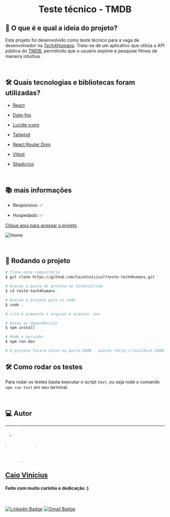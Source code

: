 <h1 align="center"> 
	Teste técnico - TMDB
</h1>

## 💭 O que é e qual a ideia do projeto?

Este projeto foi desenvolvido como teste técnico para a vaga de desenvolvedor na [Tech4Humans](https://www.tech4h.com.br/). Trata-se de um aplicativo que utiliza a API pública do [TMDB](https://www.themoviedb.org/?language=pt-BR), permitindo que o usuário explore e pesquise filmes de maneira intuitiva.

<br>

## 🛠 Quais tecnologias e bibliotecas foram utilizadas?

- [React](https://pt-br.reactjs.org/)

- [Date-fns](https://date-fns.org/)

- [Lucide icons](https://lucide.dev/icons/)

- [Tailwind](https://tailwindcss.com/vitejs.dev/)

- [React Router Dom](https://reactrouter.com/en/main)

- [Vitest](https://vitest.dev/)

- [Shadcn/ui](https://vitest.dev/)

<br>

## 📚 mais informações

- Responsivo: ✅

- Hospedado: ✅

[Clique aqui para acessar o projeto](https://teste-tech4humans.vercel.app)

![Home](https://i.imgur.com/tFVxj3J.png)

<br>

## 🎲 Rodando o projeto

```bash
# Clone este repositório
$ git clone https://github.com/CaioVinicius7/teste-tech4humans.git

# Acesse a pasta do projeto no terminal/cmd
$ cd teste-tech4humans

# Acesse o projeto pelo vs code
$ code .

# crie e preencha o arquivo o arquivo .env

# baixe as dependências
$ npm install

# Rode o servidor
$ npm run dev

# O projeto ficara ativo na porta:3000 - acesse <http://localhost:3000>
```

## 🛠 Como rodar os testes

Para rodar os testes basta executar o script `test`, ou seja rode o comando `npm run test` em seu terminal.

<br>

## 💻 Autor

---

<a href="https://www.facebook.com/caio.pereira.94695">
 <img style="border-radius: 50%;" src="https://avatars.githubusercontent.com/u/62827681?s=400&u=f0b18831e6690a901f956d637933b9ee2dca3104&v=4" width="100px;" alt=""/>
 <br>
 <h2><b>Caio Vinícius</b></h2></a>

<h4> Feito com muito carinho e dedicação :) </h4>

<br>

[![Linkedin Badge](https://img.shields.io/badge/-caio%20vinícius-blue?style=flat-square&logo=Linkedin&logoColor=white&link=https://www.linkedin.com/in/tgmarinho/)](https://www.linkedin.com/in/caio-vin%C3%ADcius-87a761200/)
[![Gmail Badge](https://img.shields.io/badge/-caio1525pereira@gmail.com-c14438?style=flat-square&logo=Gmail&logoColor=white&link=mailto:caio1525pereira@gmail.com)](mailto:caio1525pereira@gmail.com)
